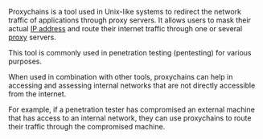 Proxychains is a tool used in Unix-like systems to redirect the network traffic of applications through proxy servers. It allows users to mask their actual [IP address]() and route their internet traffic through one or several [proxy]() servers. 

This tool is commonly used in penetration testing (pentesting) for various purposes.

When used in combination with other tools, proxychains can help in accessing and assessing internal networks that are not directly accessible from the internet. 

For example, if a penetration tester has compromised an external machine that has access to an internal network, they can use proxychains to route their traffic through the compromised machine.